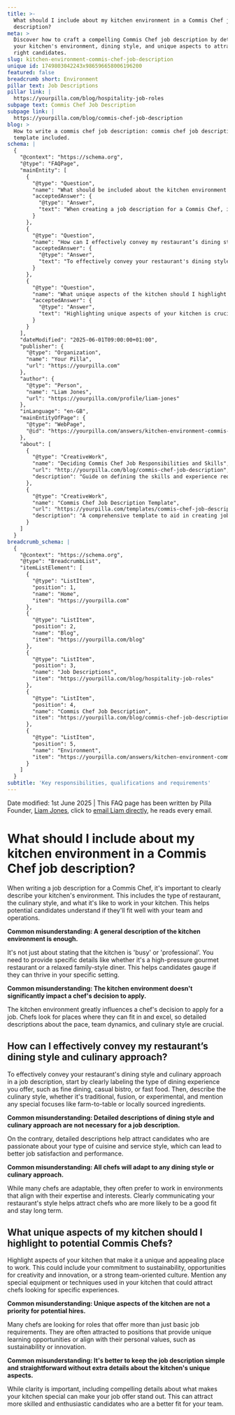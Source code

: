 ```yaml
---
title: >-
  What should I include about my kitchen environment in a Commis Chef job
  description?
meta: >
  Discover how to craft a compelling Commis Chef job description by detailing
  your kitchen's environment, dining style, and unique aspects to attract the
  right candidates.
slug: kitchen-environment-commis-chef-job-description
unique id: 1749803042243x986596658006196200
featured: false
breadcrumb short: Environment
pillar text: Job Descriptions
pillar link: |
  https://yourpilla.com/blog/hospitality-job-roles
subpage text: Commis Chef Job Description
subpage link: |
  https://yourpilla.com/blog/commis-chef-job-description
blog: >
  How to write a commis chef job description: commis chef job description
  template included.
schema: |
  {
    "@context": "https://schema.org",
    "@type": "FAQPage",
    "mainEntity": [
      {
        "@type": "Question",
        "name": "What should be included about the kitchen environment in a Commis Chef job description?",
        "acceptedAnswer": {
          "@type": "Answer",
          "text": "When creating a job description for a Commis Chef, it's vital to describe the kitchen environment in detail. Include the type of restaurant, the culinary style, and the atmosphere of working in your kitchen. Being specific helps potential candidates understand if they will fit well with your team and operations."
        }
      },
      {
        "@type": "Question",
        "name": "How can I effectively convey my restaurant’s dining style and culinary approach in the job description?",
        "acceptedAnswer": {
          "@type": "Answer",
          "text": "To effectively convey your restaurant's dining style and culinary approach in a Commis Chef job description, start by specifying the dining experience offered, such as fine dining, casual bistro, or fast food. Describe the culinary style, whether traditional, fusion, or experimental, and highlight any areas of special focus like farm-to-table or locally sourced ingredients. Detailed descriptions attract candidates who are passionate about your cuisine and service style, enhancing job satisfaction and performance."
        }
      },
      {
        "@type": "Question",
        "name": "What unique aspects of the kitchen should I highlight to attract potential Commis Chefs?",
        "acceptedAnswer": {
          "@type": "Answer",
          "text": "Highlighting unique aspects of your kitchen is crucial in attracting potential Commis Chefs. Emphasize elements like your commitment to sustainability, opportunities for creativity and innovation, and a strong team-oriented culture. Also, mention any special equipment or techniques used in your kitchen that could appeal to chefs seeking specific experiences."
        }
      }
    ],
    "dateModified": "2025-06-01T09:00:00+01:00",
    "publisher": {
      "@type": "Organization",
      "name": "Your Pilla",
      "url": "https://yourpilla.com"
    },
    "author": {
      "@type": "Person",
      "name": "Liam Jones",
      "url": "https://yourpilla.com/profile/liam-jones"
    },
    "inLanguage": "en-GB",
    "mainEntityOfPage": {
      "@type": "WebPage",
      "@id": "https://yourpilla.com/answers/kitchen-environment-commis-chef-job-description"
    },
    "about": [
      {
        "@type": "CreativeWork",
        "name": "Deciding Commis Chef Job Responsibilities and Skills",
        "url": "http://yourpilla.com/blog/commis-chef-job-description",
        "description": "Guide on defining the skills and experience required from a Commis Chef."
      },
      {
        "@type": "CreativeWork",
        "name": "Commis Chef Job Description Template",
        "url": "https://yourpilla.com/templates/commis-chef-job-description",
        "description": "A comprehensive template to aid in creating job descriptions for Commis Chefs."
      }
    ]
  }
breadcrumb_schema: |
  {
    "@context": "https://schema.org",
    "@type": "BreadcrumbList",
    "itemListElement": [
      {
        "@type": "ListItem",
        "position": 1,
        "name": "Home",
        "item": "https://yourpilla.com"
      },
      {
        "@type": "ListItem",
        "position": 2,
        "name": "Blog",
        "item": "https://yourpilla.com/blog"
      },
      {
        "@type": "ListItem",
        "position": 3,
        "name": "Job Descriptions",
        "item": "https://yourpilla.com/blog/hospitality-job-roles"
      },
      {
        "@type": "ListItem",
        "position": 4,
        "name": "Commis Chef Job Description",
        "item": "https://yourpilla.com/blog/commis-chef-job-description"
      },
      {
        "@type": "ListItem",
        "position": 5,
        "name": "Environment",
        "item": "https://yourpilla.com/answers/kitchen-environment-commis-chef-job-description"
      }
    ]
  }
subtitle: 'Key responsibilities, qualifications and requirements'
---
```


Date modified: 1st June 2025 | This FAQ page has been written by Pilla Founder, [Liam Jones](https://yourpilla.com/profile/liam-jones), click to [email Liam directly](https://mailto:liam@yourpilla.com), he reads every email.

# What should I include about my kitchen environment in a Commis Chef job description?

When writing a job description for a Commis Chef, it's important to clearly describe your kitchen's environment. This includes the type of restaurant, the culinary style, and what it's like to work in your kitchen. This helps potential candidates understand if they'll fit well with your team and operations.

**Common misunderstanding: A general description of the kitchen environment is enough.**

It's not just about stating that the kitchen is 'busy' or 'professional'. You need to provide specific details like whether it's a high-pressure gourmet restaurant or a relaxed family-style diner. This helps candidates gauge if they can thrive in your specific setting.

**Common misunderstanding: The kitchen environment doesn't significantly impact a chef's decision to apply.**

The kitchen environment greatly influences a chef's decision to apply for a job. Chefs look for places where they can fit in and excel, so detailed descriptions about the pace, team dynamics, and culinary style are crucial.

## How can I effectively convey my restaurant’s dining style and culinary approach?

To effectively convey your restaurant's dining style and culinary approach in a job description, start by clearly labeling the type of dining experience you offer, such as fine dining, casual bistro, or fast food. Then, describe the culinary style, whether it's traditional, fusion, or experimental, and mention any special focuses like farm-to-table or locally sourced ingredients.

**Common misunderstanding: Detailed descriptions of dining style and culinary approach are not necessary for a job description.**

On the contrary, detailed descriptions help attract candidates who are passionate about your type of cuisine and service style, which can lead to better job satisfaction and performance.

**Common misunderstanding: All chefs will adapt to any dining style or culinary approach.**

While many chefs are adaptable, they often prefer to work in environments that align with their expertise and interests. Clearly communicating your restaurant's style helps attract chefs who are more likely to be a good fit and stay long term.

## What unique aspects of my kitchen should I highlight to potential Commis Chefs?

Highlight aspects of your kitchen that make it a unique and appealing place to work. This could include your commitment to sustainability, opportunities for creativity and innovation, or a strong team-oriented culture. Mention any special equipment or techniques used in your kitchen that could attract chefs looking for specific experiences.

**Common misunderstanding: Unique aspects of the kitchen are not a priority for potential hires.**

Many chefs are looking for roles that offer more than just basic job requirements. They are often attracted to positions that provide unique learning opportunities or align with their personal values, such as sustainability or innovation.

**Common misunderstanding: It's better to keep the job description simple and straightforward without extra details about the kitchen's unique aspects.**

While clarity is important, including compelling details about what makes your kitchen special can make your job offer stand out. This can attract more skilled and enthusiastic candidates who are a better fit for your team.
